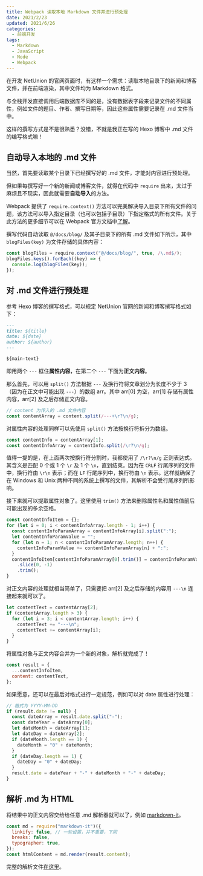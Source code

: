```yaml
---
title: Webpack 读取本地 Markdown 文件并进行预处理
date: 2021/2/23
updated: 2021/6/26
categories:
  - 前端开发
tags:
  - Markdown
  - JavaScript
  - Node
  - Webpack
---
```


在开发 NetUnion 的官网页面时，有这样一个需求：读取本地目录下的新闻和博客文件，并在前端渲染，其中文件均为 Markdown 格式。

与全栈开发直接调用后端数据库不同的是，没有数据表字段来记录文件的不同属性，例如文件的题目、作者、撰写日期等，因此这些属性需要记录在 .md 文件当中。

这样的撰写方式是不是很熟悉？没错，不就是我正在写的 Hexo 博客中 .md 文件的编写格式嘛！

## 自动导入本地的 .md 文件

当然，首先要读取某个目录下已经撰写好的 .md 文件，才能对内容进行预处理。

但如果每撰写好一个新的新闻或博客文件，就得在代码中 `require` 出来，太过于麻烦且不现实，因此就需要**自动导入**的方法。

Webpack 提供了 `require.context()` 方法可以完美解决导入目录下所有文件的问题，该方法可以导入指定目录（也可以包括子目录）下指定格式的所有文件。关于此方法的更多细节可以在 Webpack 官方文档中[了解](https://webpack.js.org/guides/dependency-management/#requirecontext)。

撰写代码自动读取 `@/docs/blog/` 及其子目录下的所有 .md 文件如下所示，其中 `blogFiles(key)` 为文件存储的具体内容：

```js
const blogFiles = require.context("@/docs/blog/", true, /\.md$/);
blogFiles.keys().forEach((key) => {
  console.log(blogFiles(key));
});
```

## 对 .md 文件进行预处理

参考 Hexo 博客的撰写格式，可以规定 NetUnion 官网的新闻和博客撰写格式如下：

```md
---
title: ${title}
date: ${date}
author: ${author}
---

${main-text}
```

即用两个 `---` 框住**属性内容**，在第二个 `---` 下面为**正文内容**。

那么首先，可以用 `split()` 方法根据 `---` 及换行符将文章划分为长度不少于 3 （因为在正文中可能出现 `---`）的数组 arr。其中 arr[0] 为空，arr[1] 存储有属性内容，arr[2] 及之后存储正文内容。

```js
// content 为传入的 .md 文件内容
const contentArray = content.split(/---+\r?\n/g);
```

对属性内容的处理同样可以先使用 `split()` 方法按换行符拆分为数组。

```js
const contentInfo = contentArray[1];
const contentInfoArray = contentInfo.split(/\r?\n/g);
```

值得一提的是，在上面两次按换行符分割时，我都使用了 `/\r?\n/g` 正则表达式。其含义是匹配 0 个或 1 个 `\r` 及 1 个 `\n`，直到结束。因为在 `CRLF` 行尾序列的文件中，换行符由 `\r\n` 表示；而在 `LF` 行尾序列中，换行符由 `\n` 表示。这样就确保了在 Windows 和 Unix 两种不同的系统上撰写的文件，其解析不会受行尾序列所影响。

接下来就可以提取属性对象了。这里使用 `trim()` 方法来删除属性名和属性值前后可能出现的多余空格。

```js
const contentInfoItem = {};
for (let i = 0; i < contentInfoArray.length - 1; i++) {
  const contentInfoParamArray = contentInfoArray[i].split(":");
  let contentInfoParamValue = "";
  for (let n = 1; n < contentInfoParamArray.length; n++) {
    contentInfoParamValue += contentInfoParamArray[n] + ":";
  }
  contentInfoItem[contentInfoParamArray[0].trim()] = contentInfoParamValue
    .slice(0, -1)
    .trim();
}
```

对正文内容的处理就相当简单了，只需要把 arr[2] 及之后存储的内容用 `---\n` 连接起来就可以了。

```js
let contentText = contentArray[2];
if (contentArray.length > 3) {
  for (let i = 3; i < contentArray.length; i++) {
    contentText += "---\n";
    contentText += contentArray[i];
  }
}
```

将属性对象与正文内容合并为一个新的对象，解析就完成了！

```js
const result = {
  ...contentInfoItem,
  content: contentText,
};
```

如果愿意，还可以在最后对格式进行一定规范，例如可以对 date 属性进行处理：

```js
// 格式为 YYYY-MM-DD
if (result.date != null) {
  const dateArray = result.date.split("-");
  const dateYear = dateArray[0];
  let dateMonth = dateArray[1];
  let dateDay = dateArray[2];
  if (dateMonth.length == 1) {
    dateMonth = "0" + dateMonth;
  }
  if (dateDay.length == 1) {
    dateDay = "0" + dateDay;
  }
  result.date = dateYear + "-" + dateMonth + "-" + dateDay;
}
```

## 解析 .md 为 HTML

将结果中的正文内容交给给任意 .md 解析器就可以了，例如 [markdown-it](https://github.com/markdown-it/markdown-it)。

```js
const md = require("markdown-it")({
  linkify: false, // 一些设置，并不重要，下同
  breaks: false,
  typographer: true,
});
const htmlContent = md.render(result.content);
```

完整的解析文件[在这里](https://github.com/uestclug/nu-official/blob/frontend/src/utils/mdParser.js)。
